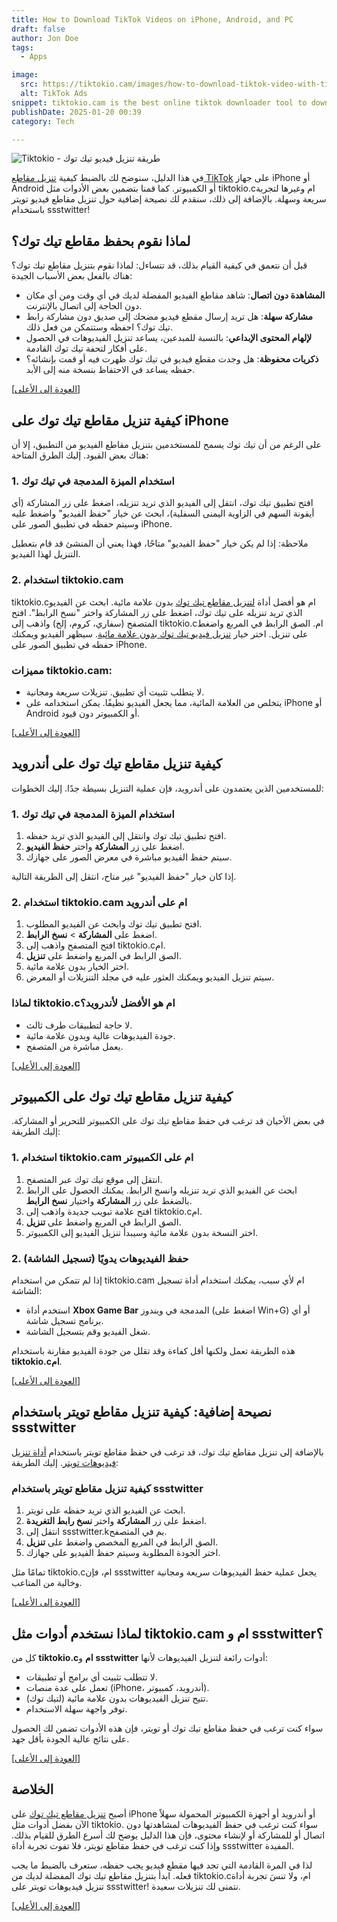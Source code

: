 ```yaml
---
title: How to Download TikTok Videos on iPhone, Android, and PC
draft: false
author: Jon Doe 
tags:
  - Apps

image:
  src: https://tiktokio.cam/images/how-to-download-tiktok-video-with-tiktokio.webp
  alt: TikTok Ads
snippet: tiktokio.cam is the best online tiktok downloader tool to download TikTok videos with watermark.
publishDate: 2025-01-20 00:39
category: Tech

---
```



![Tiktokio - طريقة تنزيل فيديو تيك توك](https://tiktokio.cam/images/how-to-download-tiktok-video-with-tiktokio.webp "Tiktokio - كيفية تنزيل فيديو تيك توك")

في هذا الدليل، سنوضح لك بالضبط كيفية [تنزيل مقاطع TikTok](https://tiktokio.cam/) على جهاز iPhone أو Android أو الكمبيوتر. كما قمنا بتضمين بعض الأدوات مثل tiktokio.cام وغيرها لتجربة سريعة وسهلة. بالإضافة إلى ذلك، سنقدم لك نصيحة إضافية حول تنزيل مقاطع فيديو تويتر باستخدام ssstwitter!

<a id="top"></a>

## **لماذا نقوم بحفظ مقاطع تيك توك؟**

قبل أن نتعمق في كيفية القيام بذلك، قد تتساءل: لماذا نقوم بتنزيل مقاطع تيك توك؟ هناك بالفعل بعض الأسباب الجيدة:

* **المشاهدة دون اتصال**: شاهد مقاطع الفيديو المفضلة لديك في أي وقت ومن أي مكان دون الحاجة إلى اتصال بالإنترنت.
* **مشاركة سهلة**: هل تريد إرسال مقطع فيديو مضحك إلى صديق دون مشاركة رابط تيك توك؟ احفظه وستتمكن من فعل ذلك.
* **لإلهام المحتوى الإبداعي**: بالنسبة للمبدعين، يساعد تنزيل الفيديوهات في الحصول على أفكار لتحفة تيك توك القادمة.
* **ذكريات محفوظة**: هل وجدت مقطع فيديو في تيك توك ظهرت فيه أو قمت بإنشائه؟ حفظه يساعد في الاحتفاظ بنسخة منه إلى الأبد.

<a href="#top">[العودة إلى الأعلى]</a>

## **كيفية تنزيل مقاطع تيك توك على iPhone**

على الرغم من أن تيك توك يسمح للمستخدمين بتنزيل مقاطع الفيديو من التطبيق، إلا أن هناك بعض القيود. إليك الطرق المتاحة:

### 1. **استخدام الميزة المدمجة في تيك توك**

افتح تطبيق تيك توك، انتقل إلى الفيديو الذي تريد تنزيله، اضغط على زر المشاركة (أي أيقونة السهم في الزاوية اليمنى السفلية)، ابحث عن خيار "حفظ الفيديو" واضغط عليه وسيتم حفظه في تطبيق الصور على iPhone.

ملاحظة: إذا لم يكن خيار "حفظ الفيديو" متاحًا، فهذا يعني أن المنشئ قد قام بتعطيل التنزيل لهذا الفيديو.

### 2. **استخدام tiktokio.cam**

tiktokio.cام هو أفضل أداة [لتنزيل مقاطع تيك توك](https://tiktokio.cam/) بدون علامة مائية. ابحث عن الفيديو الذي تريد تنزيله على تيك توك، اضغط على زر المشاركة واختر "نسخ الرابط". افتح المتصفح (سفاري، كروم، إلخ) واذهب إلى tiktokio.cام. الصق الرابط في المربع واضغط على تنزيل. اختر خيار [تنزيل فيديو تيك توك بدون علامة مائية](https://tiktokio.one/). سيظهر الفيديو ويمكنك حفظه في تطبيق الصور على iPhone.

### **مميزات tiktokio.cam:**

* لا يتطلب تثبيت أي تطبيق. تنزيلات سريعة ومجانية.
* يتخلص من العلامة المائية، مما يجعل الفيديو نظيفًا. يمكن استخدامه على iPhone أو Android أو الكمبيوتر دون قيود.

<a href="#top">[العودة إلى الأعلى]</a>

## **كيفية تنزيل مقاطع تيك توك على أندرويد**

للمستخدمين الذين يعتمدون على أندرويد، فإن عملية التنزيل بسيطة جدًا. إليك الخطوات:

### 1. **استخدام الميزة المدمجة في تيك توك**

1. افتح تطبيق تيك توك وانتقل إلى الفيديو الذي تريد حفظه.
2. اضغط على زر **المشاركة** واختر **حفظ الفيديو**.
3. سيتم حفظ الفيديو مباشرة في معرض الصور على جهازك.

إذا كان خيار "حفظ الفيديو" غير متاح، انتقل إلى الطريقة التالية.

### 2. **استخدام tiktokio.cam ام على أندرويد**

1. افتح تطبيق تيك توك وابحث عن الفيديو المطلوب.
2. اضغط على **المشاركة** > **نسخ الرابط**.
3. افتح المتصفح واذهب إلى tiktokio.cام.
4. الصق الرابط في المربع واضغط على **تنزيل**.
5. اختر الخيار بدون علامة مائية.
6. سيتم تنزيل الفيديو ويمكنك العثور عليه في مجلد التنزيلات أو المعرض.

### **لماذا tiktokio.cام هو الأفضل لأندرويد؟**

* لا حاجة لتطبيقات طرف ثالث.
* جودة الفيديوهات عالية وبدون علامة مائية.
* يعمل مباشرة من المتصفح.

<a href="#top">[العودة إلى الأعلى]</a>

## **كيفية تنزيل مقاطع تيك توك على الكمبيوتر**

في بعض الأحيان قد ترغب في حفظ مقاطع تيك توك على الكمبيوتر للتحرير أو المشاركة. إليك الطريقة:

### 1. **استخدام tiktokio.cam ام على الكمبيوتر**

1. انتقل إلى موقع تيك توك عبر المتصفح.
2. ابحث عن الفيديو الذي تريد تنزيله وانسخ الرابط. يمكنك الحصول على الرابط بالضغط على زر **المشاركة** واختيار **نسخ الرابط**.
3. افتح علامة تبويب جديدة واذهب إلى tiktokio.cام.
4. الصق الرابط في المربع واضغط على **تنزيل**.
5. اختر النسخة بدون علامة مائية وسيبدأ تنزيل الفيديو إلى الكمبيوتر.

### 2. **حفظ الفيديوهات يدويًا (تسجيل الشاشة)**

إذا لم تتمكن من استخدام tiktokio.cam ام لأي سبب، يمكنك استخدام أداة تسجيل الشاشة:

* استخدم أداة **Xbox Game Bar** المدمجة في ويندوز (اضغط على Win+G) أو أي برنامج تسجيل شاشة.
* شغل الفيديو وقم بتسجيل الشاشة.

هذه الطريقة تعمل ولكنها أقل كفاءة وقد تقلل من جودة الفيديو مقارنة باستخدام **tiktokio.cام**.

<a href="#top">[العودة إلى الأعلى]</a>

## **نصيحة إضافية: كيفية تنزيل مقاطع تويتر باستخدام ssstwitter**

بالإضافة إلى تنزيل مقاطع تيك توك، قد ترغب في حفظ مقاطع تويتر باستخدام [أداة تنزيل فيديوهات تويتر](https://ssstwitter.kim/). إليك الطريقة:

### **كيفية تنزيل مقاطع تويتر باستخدام ssstwitter**

1. ابحث عن الفيديو الذي تريد حفظه على تويتر.
2. اضغط على زر **المشاركة** واختر **نسخ رابط التغريدة**.
3. انتقل إلى ssstwitter.kيم في المتصفح.
4. الصق الرابط في المربع المخصص واضغط على **تنزيل**.
5. اختر الجودة المطلوبة وسيتم حفظ الفيديو على جهازك.

تمامًا مثل tiktokio.cام، فإن ssstwitter يجعل عملية حفظ الفيديوهات سريعة ومجانية وخالية من المتاعب.

<a href="#top">[العودة إلى الأعلى]</a>

## **لماذا نستخدم أدوات مثل tiktokio.cam ام و ssstwitter؟**

كل من **tiktokio.cام** و **ssstwitter** أدوات رائعة لتنزيل الفيديوهات لأنها:

* لا تتطلب تثبيت أي برامج أو تطبيقات.
* تعمل على عدة منصات (iPhone، أندرويد، كمبيوتر).
* تتيح تنزيل الفيديوهات بدون علامة مائية (لتيك توك).
* توفر واجهة سهلة الاستخدام.

سواء كنت ترغب في حفظ مقاطع تيك توك أو تويتر، فإن هذه الأدوات تضمن لك الحصول على نتائج عالية الجودة بأقل جهد.

<a href="#top">[العودة إلى الأعلى]</a>

## **الخلاصة**

أصبح [تنزيل مقاطع تيك توك](https://stiktokio.com/) على iPhone أو أندرويد أو أجهزة الكمبيوتر المحمولة سهلاً الآن بفضل أدوات مثل tiktokio. سواء كنت ترغب في حفظ الفيديوهات لمشاهدتها دون اتصال أو للمشاركة أو لإنشاء محتوى، فإن هذا الدليل يوضح لك أسرع الطرق للقيام بذلك. وإذا كنت ترغب في حفظ مقاطع تويتر، فلا تفوت تجربة أداة ssstwitter المفيدة.

لذا في المرة القادمة التي تجد فيها مقطع فيديو يجب حفظه، ستعرف بالضبط ما يجب فعله. ابدأ بتنزيل مقاطع تيك توك المفضلة لديك من tiktokio.cام، ولا تنسَ تجربة أداة تنزيل فيديوهات تويتر على ssstwitter! نتمنى لك تنزيلات سعيدة.

<a href="#top">[العودة إلى الأعلى]</a>